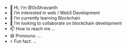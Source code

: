 - 👋 Hi, I’m @0xShravanth
- 👀 I’m interested in web / Web3 Development 
- 🌱 I’m currently learning Blockchain 
- 💞️ I’m looking to collaborate on blockchain development
- 📫 How to reach me ... 
- 😄 Pronouns: ... 
- ⚡ Fun fact: ...  
 
<!---
0xShravanth/0xShravanth is a ✨ special ✨ repository because its `README.md` (this file) appears on your GitHub profile.
You can click the Preview link to take a look at your changes.
--->
